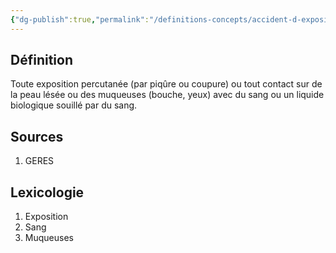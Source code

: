 ```yaml
---
{"dg-publish":true,"permalink":"/definitions-concepts/accident-d-exposition-au-sang-aes/","tags":["définition"],"noteIcon":""}
---
```


## Définition
Toute exposition percutanée (par piqûre ou coupure) ou tout contact sur de la peau lésée ou des muqueuses (bouche, yeux) avec du sang ou un liquide biologique souillé par du sang.
## Sources
1. GERES

## Lexicologie 
1. Exposition
2. Sang
3. Muqueuses